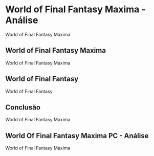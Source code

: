 ---
---

# World of Final Fantasy Maxima - Análise

World of Final Fantasy Maxima

## World of Final Fantasy Maxima

World of Final Fantasy Maxima

## World of Final Fantasy

World of Final Fantasy

## Conclusão

World of Final Fantasy Maxima

## World Of Final Fantasy Maxima PC - Análise

World of Final Fantasy Maxima
